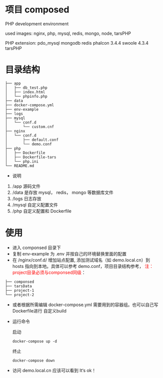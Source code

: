 # 项目 composed

PHP development environment

used images: nginx, php, mysql, redis, mongo, node, tarsPHP

PHP extension:
pdo_mysql
mongodb
redis
phalcon 3.4.4
swoole 4.3.4
tarsPHP

# 目录结构
```
├── app
│   ├── db_test.php
│   ├── index.html
│   └── phpinfo.php
├── data
├── docker-compose.yml
├── env-example
├── logs
├── mysql
│   └── conf.d
│       └── custom.cnf
├── nginx
│   └── conf.d
│       ├── default.conf
│       └── demo.conf
├── php
│   ├── Dockerfile
│   ├── Dockerfile-tars
│   └── php.ini
└── README.md
```

- 说明
1. /app 源码文件
2. /data 是存放 mysql， redis， mongo 等数据库文件
3. /logs 日志存放
4. /mysql 自定义配置文件
5. /php 自定义配置和 Dockerfile

# 使用
- 进入 componsed 目录下
- 复制 env-example 为 .env 并按自己的环境替换里面的配置
- 在 /nginx/conf.d/ 增加站点配置, 添加测试域名（如 demo.local.cn）到 hosts 指向到本地。具体可以参考 demo.conf，项目目录结构参考， <font color=red>注：project目录必须与componsed同级</font>：
```
├── componsed
├── tarsData
├── project-1
└── project-2

```
- 或者根据所需编辑 docker-compose.yml 需要用到的容器组。也可以自己写 Dockerfile进行 自定义build
- 运行命令

    启动
    ```
    docker-compose up -d
    ```
    终止
    ```
    docker-compose down
    ```
- 访问 demo.local.cn 应该可以看到 It‘s ok！
